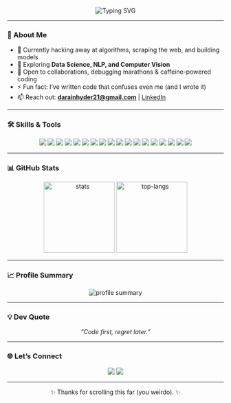 <p align="center">
  <img src="https://readme-typing-svg.herokuapp.com?font=Fira+Code&size=24&pause=1000&color=F75C7E&center=true&vCenter=true&width=600&lines=Hey+there!+I'm+Darain+Hyder;Data+Science+%7C+ML+Enthusiast;NLP+%7C+Computer+Vision+Practitioner" alt="Typing SVG" />
</p>

---

### 🚀 About Me
- 🔭 Currently hacking away at algorithms, scraping the web, and building models  
- 🌱 Exploring **Data Science, NLP, and Computer Vision**  
- 👯 Open to collaborations, debugging marathons & caffeine-powered coding  
- ⚡ Fun fact: I’ve written code that confuses even me (and I wrote it)
- 📫 Reach out: **darainhyder21@gmail.com** | [LinkedIn](https://www.linkedin.com/in/syed-darain-hyder-kazmi)

---

### 🛠️ Skills & Tools

<p align="center">
  <img src="https://img.shields.io/badge/Python-3776AB?style=for-the-badge&logo=python&logoColor=white"/>
  <img src="https://img.shields.io/badge/NumPy-013243?style=for-the-badge&logo=numpy&logoColor=white"/>
  <img src="https://img.shields.io/badge/Pandas-150458?style=for-the-badge&logo=pandas&logoColor=white"/>
  <img src="https://img.shields.io/badge/Scikit--Learn-F7931E?style=for-the-badge&logo=scikit-learn&logoColor=white"/>
  <img src="https://img.shields.io/badge/TensorFlow-FF6F00?style=for-the-badge&logo=tensorflow&logoColor=white"/>
  <img src="https://img.shields.io/badge/PyTorch-EE4C2C?style=for-the-badge&logo=pytorch&logoColor=white"/>
  <img src="https://img.shields.io/badge/NLP-FF4088?style=for-the-badge&logo=apache&logoColor=white"/>
  <img src="https://img.shields.io/badge/Computer%20Vision-4285F4?style=for-the-badge&logo=opencv&logoColor=white"/>
  <img src="https://img.shields.io/badge/Matplotlib-11557C?style=for-the-badge&logo=plotly&logoColor=white"/>
  <img src="https://img.shields.io/badge/Seaborn-3792CB?style=for-the-badge&logo=python&logoColor=white"/>
  <img src="https://img.shields.io/badge/JavaScript-F7DF1E?style=for-the-badge&logo=javascript&logoColor=black"/>
  <img src="https://img.shields.io/badge/HTML5-E34F26?style=for-the-badge&logo=html5&logoColor=white"/>
  <img src="https://img.shields.io/badge/CSS3-1572B6?style=for-the-badge&logo=css3&logoColor=white"/>
  <img src="https://img.shields.io/badge/SQL-336791?style=for-the-badge&logo=postgresql&logoColor=white"/>
  <img src="https://img.shields.io/badge/Docker-2496ED?style=for-the-badge&logo=docker&logoColor=white"/>
  <img src="https://img.shields.io/badge/FastAPI-009688?style=for-the-badge&logo=fastapi&logoColor=white"/>
  <img src="https://img.shields.io/badge/Git-F05032?style=for-the-badge&logo=git&logoColor=white"/>
  <img src="https://img.shields.io/badge/GitHub-181717?style=for-the-badge&logo=github&logoColor=white"/>
</p>

---

### 📊 GitHub Stats

<p align="center">
  <img src="https://github-readme-stats.vercel.app/api?username=DarainHyder&show_icons=true&theme=radical" alt="stats" height="165"/>
  <img src="https://github-readme-stats.vercel.app/api/top-langs/?username=DarainHyder&layout=compact&theme=radical" alt="top-langs" height="165"/>
</p>

---

### 📈 Profile Summary

<p align="center">
  <img src="https://github-profile-summary-cards.vercel.app/api/cards/profile-details?username=DarainHyder&theme=radical" alt="profile summary"/>
</p>

---

### 💡 Dev Quote
<p align="center"><i>“Code first, regret later.”</i></p>

---


### 🌐 Let’s Connect

<p align="center">
  <a href="https://www.linkedin.com/in/syed-darain-hyder-kazmi"><img src="https://img.shields.io/badge/LinkedIn-0077B5?style=for-the-badge&logo=linkedin&logoColor=white"/></a>
  <a href="mailto:darainhyder21@gmail.com"><img src="https://img.shields.io/badge/Email-D14836?style=for-the-badge&logo=gmail&logoColor=white"/></a>
</p>

---

<p align="center">✨ Thanks for scrolling this far (you weirdo). ✨</p>

<!---
DarainHyder/DarainHyder is a ✨ special ✨ repository because its `README.md` (this file) appears on your GitHub profile.
--->
